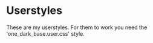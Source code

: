 # Userstyles
These are my userstyles. For them to work you need the 'one_dark_base.user.css' style.
